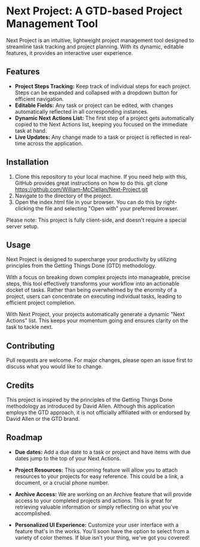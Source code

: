 # Next Project: A GTD-based Project Management Tool

Next Project is an intuitive, lightweight project management tool designed to streamline task tracking and project planning. With its dynamic, editable features, it provides an interactive user experience.

## Features

- **Project Steps Tracking:** Keep track of individual steps for each project. Steps can be expanded and collapsed with a dropdown button for efficient navigation.
- **Editable Fields:** Any task or project can be edited, with changes automatically reflected in all corresponding instances.
- **Dynamic Next Actions List:** The first step of a project gets automatically copied to the Next Actions list, keeping you focused on the immediate task at hand.
- **Live Updates:** Any change made to a task or project is reflected in real-time across the application.

## Installation

1. Clone this repository to your local machine. If you need help with this, GitHub provides great instructions on how to do this.
   git clone https://github.com/William-McClellan/Next-Project.git
2. Navigate to the directory of the project.
3. Open the index.html file in your browser. You can do this by right-clicking the file and selecting "Open with" your preferred browser.

Please note: This project is fully client-side, and doesn't require a special server setup.

## Usage

Next Project is designed to supercharge your productivity by utilizing principles from the Getting Things Done (GTD) methodology.

With a focus on breaking down complex projects into manageable, precise steps, this tool effectively transforms your workflow into an actionable docket of tasks. Rather than being overwhelmed by the enormity of a project, users can concentrate on executing individual tasks, leading to efficient project completion.

With Next Project, your projects automatically generate a dynamic "Next Actions" list. This keeps your momentum going and ensures clarity on the task to tackle next.

## Contributing

Pull requests are welcome. For major changes, please open an issue first to discuss what you would like to change.

## Credits

This project is inspired by the principles of the Getting Things Done methodology as introduced by David Allen. Although this application employs the GTD approach, it is not officially affiliated with or endorsed by David Allen or the GTD brand.

## Roadmap

- **Due dates:** Add a due date to a task or project and have items with due dates jump to the top of your Next Actions.

- **Project Resources:** This upcoming feature will allow you to attach resources to your projects for easy reference. This could be a link, a document, or a crucial phone number.

- **Archive Access:** We are working on an Archive feature that will provide access to your completed projects and actions. This is great for retrieving valuable information or simply reflecting on what you've accomplished.

- **Personalized UI Experience:** Customize your user interface with a feature that's in the works. You'll soon have the option to select from a variety of color themes. If blue isn't your thing, we've got you covered!
